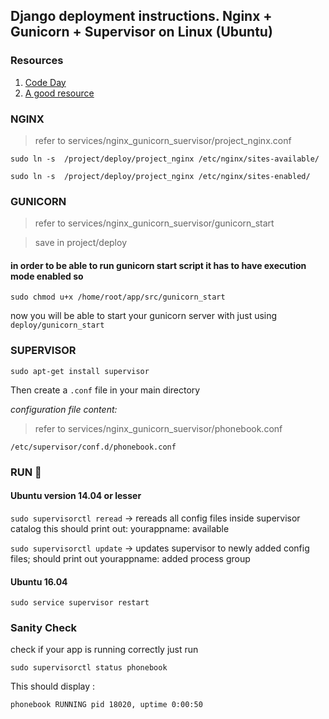 ## Django deployment instructions. Nginx + Gunicorn + Supervisor on Linux (Ubuntu)

### Resources
1. [Code Day](https://www.codeday.top/2017/09/21/42809.html)
2. [A good resource](https://samoylov.eu/2016/08/31/deploying-django-with-gunicorn-and-supervisor/)

### NGINX
> refer to services/nginx_gunicorn_suervisor/project_nginx.conf

`sudo ln -s  /project/deploy/project_nginx /etc/nginx/sites-available/`

`sudo ln -s  /project/deploy/project_nginx /etc/nginx/sites-enabled/`


### GUNICORN
> refer to services/nginx_gunicorn_suervisor/gunicorn_start

> save in project/deploy

#### in order to be able to run gunicorn start script it has to have execution mode enabled so

`sudo chmod u+x /home/root/app/src/gunicorn_start`

now you will be able to start your gunicorn server with just using `deploy/gunicorn_start`


### SUPERVISOR
    sudo apt-get install supervisor

Then create a `.conf` file in your main directory


*configuration file content:*
> refer to services/nginx_gunicorn_suervisor/phonebook.conf

`/etc/supervisor/conf.d/phonebook.conf`


### RUN :man:
#### Ubuntu version 14.04 or lesser

`sudo supervisorctl reread` -> rereads all config files inside supervisor catalog
this should print out: yourappname: available

`sudo supervisorctl update` -> updates supervisor to newly added config files; should print out yourappname: added process group


#### Ubuntu 16.04
`sudo service supervisor restart`


### Sanity Check
check if your app is running correctly just run

`sudo supervisorctl status phonebook`

This should display :

    phonebook RUNNING pid 18020, uptime 0:00:50
